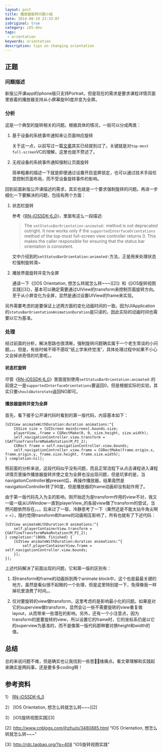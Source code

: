 ```yaml
---
layout: post
title: 播放器旋转问题小结
date: 2014-08-19 23:33:07
isOriginal: true
category: iOS-dev
tags:
 - orientation
keywords: orientation
description: tips on changing orientation
---
```



## 正题

### 问题描述

新版公开课app的iphone版只支持Portrait，但是现在的需求是要求课程详情页面里嵌着的播放器支持从小屏幕旋90度并变为全屏。

### 分析

这是一个典型的旋转相关的问题。根据具体的情况，一般可以分成两类：

1. 基于设备的系统事件通知来让页面响应旋转
	
	关于这一点，以前写过一篇[文章](http://ddrccw.github.io/2012/12/03/upgrade-to-ios6/)其实已经提到过了。关键就是对`top-most full-screen`VC的理解，这里也就不赘述了。

2. 无视设备的系统事件通知强制让页面旋转

	简单粗暴的描述一下就是即便通过设置开启竖屏锁定，也可以通过技术手段任意控制页面布局，而不受设备旋转事件的影响。
	
回到前面新版公开课描述的需求，其实也就是一个要求强制旋转的问题。再进一步细化一下要解决的问题，包括有两个方面：

1. 状态栏旋转

	参考《[RN-iOSSDK-6_0][1]》，里面有这么一段描述:
	
	>The `setStatusBarOrientation:animated:` method is not deprecated outright. It now works only if the `supportedInterfaceOrientations` method of the top-most full-screen view controller returns 0. This makes the caller responsible for ensuring that the status bar orientation is consistent.

	文中介绍到的`setStatusBarOrientation:animated:`方法，正是用来处理状态栏强制旋转滴~

2. 播放界面旋转并变为全屏

	通读一下《[IOS Orientation, 想怎么转就怎么转~~~][2]》和《[iOS旋转视图实践][3]》，基本可以确定需要通过UIView的transform来控制页面旋转方向。至于从小屏变化为全屏，显然是通过设置UIView的frame来实现。

另外需要考虑的是要保证上述两方面的变化动画时间的一致。因为UIApplication的`statusBarOrientationAnimationDuration`是只读的，因此实际的动画时间也需要以它为基准。

### 处理

经过前面的分析，解决思路也很清晰，强制旋转问题确实属于一个老生常谈的小问题。。。但是，有些时候不得不感叹“纸上学来终觉浅”，具体处理过程中如果不小心又会掉进奇怪的坑里呢。。

#### 状态栏旋转

尽管《[RN-iOSSDK-6_0][1]》里面提到使用`setStatusBarOrientation:animated:`的前提之一是`supportedInterfaceOrientations`要返回0，但是根据实际的实验，其实只要`shouldAutorotate`返回NO即可。

#### 播放器旋转并变为全屏

首先，看下接手公开课代码时看到的第一版代码，内容基本如下：

```objc
[UIView animateWithDuration:duration animations:^{
	CGSize size = [UIScreen mainScreen].bounds.size;
    playerView_.frame = CGRectMake(0, 0, size.height, size.width);
    self.navigationController.view.transform = CGAffineTransformMakeRotation(M_PI_2);
    CGRect frame = self.navigationController.view.bounds;
    self.navigationController.view.frame = CGRectMake(frame.origin.x, frame.origin.y, frame.size.height, frame.size.width);
} completion:nil];
```

照前面的分析来说，这段代码似乎没有问题，而且正常流程下从点击课程进入课程详情页里操作播放器旋转并使之变为全屏也没出现问题，但是坑爹的是，当navigationController被present后，再操作播放器，结果竟然是navigationController转了90度，但是播放器的frame动画却没有起作用了。

由于第一版代码先入为主的影响，刚开始还为是transform作用的view不对，我又一级一级从UIWindow一直到playerView_的各层view做了transform的尝试，当然问题依然存在。。。后来过了一宿，冷静思考了一下（果然还是不能太钻牛角尖啊= =），隐约觉得transform和frame的动画相互影响了，所有也就有了下述代码：

```objc
[UIView animateWithDuration:0 animations:^{
	self.playerContainerView.transform = CGAffineTransformMakeRotation(M_PI_2);
} completion:^(BOOL finished) {
	[UIView animateWithDuration:duration animations:^{
		self.playerContainerView.frame = self.navigationController.view.bounds;
	}];
}];
```

上述代码解决了前面出现的问题，它和第一版的区别有：

1. 将transform和frame的动画拆到两个animate block中，这个也是最最关键的地方，虽然是看似很不起眼的一个处理，但是这里特别提一下，免得像我一样掉坑里浪费了时间。。

2. 仅对要旋转的view做transform，这里考虑的是影响最小化的问题。如果是对它的superview做transform，显然会让一些不需要旋转的view重复做layout，从而带来一些潜在的影响。另外，还有一个小注意点，因为transform的是要旋转的view，所以设置它的frame时，它的坐标系仍是以它的superview为基准的，而不是像第一版代码那种要对换height和width的值。

## 总结
	
总的来说问题不难，但是确实也让我找到一些思维痛点。看文章理解和实践起来确实是两码事，还是要多多coding啊！

## 参考资料

1） [RN-iOSSDK-6_0][1] 

2） [IOS Orientation, 想怎么转就怎么转~~~][2]

3） [iOS旋转视图实践][3]


[1]: https://developer.apple.com/LIBRARY/ios/releasenotes/General/RN-iOSSDK-6_0/index.html    "RN-iOSSDK-6_0"

[2]: http://www.cnblogs.com/jhzhu/p/3480885.html “IOS Orientation, 想怎么转就怎么转~~~”

[3]: http://rdc.taobao.org/?p=408 “iOS旋转视图实践”
